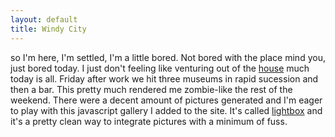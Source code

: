 ```yaml
---
layout: default
title: Windy City
---
```


so I'm here, I'm settled, I'm a little bored. Not bored with the place mind you, just bored today. 
I just don't feeling like venturing out of the 
<a href="images/20120207_007.jpg" rel="lightbox[out]"> house</a>
<a href="images/20120207_008.jpg" rel="lightbox[out]"></a>
<a href="images/20120207_009.jpg" rel="lightbox[out]"></a>
<a href="images/20120207_010.jpg" rel="lightbox[out]"></a>
<a href="images/20120207_011.jpg" rel="lightbox[out]"></a>
<a href="images/20120207_012.jpg" rel="lightbox[out]"></a>
much today is all. Friday after work we hit three museums in
rapid sucession and then a bar. This pretty much rendered me zombie-like the rest of the weekend. There 
were a decent amount of pictures generated and I'm eager to play with this javascript gallery I added
to the site. It's called [lightbox](http://lokeshdhakar.com/projects/lightbox2/) and it's a pretty clean way to integrate pictures with a minimum of 
fuss. 
